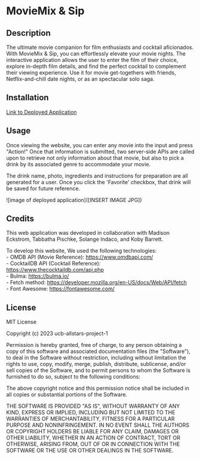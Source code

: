 # MovieMix & Sip

## Description
The ultimate movie companion for film enthusiasts and cocktail aficionados. With MovieMix & Sip, you can effortlessly elevate your movie nights. The interactive application allows the user to enter the film of their choice, explore in-depth film details, and find the perfect cocktail to complement their viewing experience. Use it for movie get-togethers with friends, Netflix-and-chill date nights, or as an spectacular solo saga.


## Installation
[Link to Deployed Application](https://ucb-allstars-project-1.github.io/movie-cocktail-combo/)


## Usage
Once viewing the website, you can enter any movie into the input and press "Action!" Once that information is submitted, two server-side APIs are called upon to retrieve not only information about that movie, but also to pick a drink by its associated genre to accommodate your movie. 

The drink name, photo, ingredients and instructions for preparation are all generated for a user. Once you click the 'Favorite' checkbox, that drink will be saved for future reference.

![image of deployed application]([INSERT IMAGE JPG])


## Credits
This web application was developed in collaboration with Madison Eckstrom, Tabbatha Pischke, Solange Indaco, and Koby Barrett.

To develop this website, We used the following technologies:  
    - OMDB API (Movie Reference): https://www.omdbapi.com/     
    - CocktailDB API (Cocktail Reference): https://www.thecocktaildb.com/api.php                           
    - Bulma: https://bulma.io/  
    - Fetch method: https://developer.mozilla.org/en-US/docs/Web/API/fetch   
    - Font Awesome: https://fontawesome.com/


## License
MIT License

Copyright (c) 2023 ucb-allstars-project-1

Permission is hereby granted, free of charge, to any person obtaining a copy of this software and associated documentation files (the "Software"), to deal in the Software without restriction, including without limitation the rights to use, copy, modify, merge, publish, distribute, sublicense, and/or sell copies of the Software, and to permit persons to whom the Software is furnished to do so, subject to the following conditions:

The above copyright notice and this permission notice shall be included in all copies or substantial portions of the Software.

THE SOFTWARE IS PROVIDED "AS IS", WITHOUT WARRANTY OF ANY KIND, EXPRESS OR IMPLIED, INCLUDING BUT NOT LIMITED TO THE WARRANTIES OF MERCHANTABILITY, FITNESS FOR A PARTICULAR PURPOSE AND NONINFRINGEMENT. IN NO EVENT SHALL THE AUTHORS OR COPYRIGHT HOLDERS BE LIABLE FOR ANY CLAIM, DAMAGES OR OTHER LIABILITY, WHETHER IN AN ACTION OF CONTRACT, TORT OR OTHERWISE, ARISING FROM, OUT OF OR IN CONNECTION WITH THE SOFTWARE OR THE USE OR OTHER DEALINGS IN THE SOFTWARE.